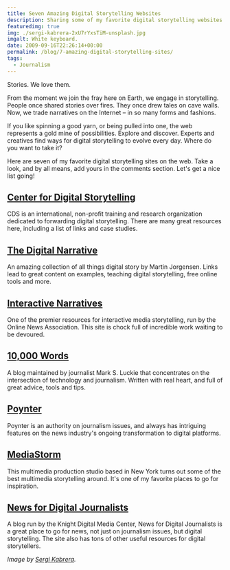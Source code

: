 ```yaml
---
title: Seven Amazing Digital Storytelling Websites
description: Sharing some of my favorite digital storytelling websites.
featuredimg: true
img: ./sergi-kabrera-2xU7rYxsTiM-unsplash.jpg
imgalt: White keyboard.
date: 2009-09-16T22:26:14+00:00
permalink: /blog/7-amazing-digital-storytelling-sites/
tags:
  - Journalism
---
```


Stories. We love them.

From the moment we join the fray here on Earth, we engage in storytelling. People once shared stories over fires. They once drew tales on cave walls. Now, we trade narratives on the Internet – in so many forms and fashions.

If you like spinning a good yarn, or being pulled into one, the web represents a gold mine of possibilities. Explore and discover. Experts and creatives find ways for digital storytelling to evolve every day. Where do you want to take it?

Here are seven of my favorite digital storytelling sites on the web. Take a look, and by all means, add yours in the comments section. Let's get a nice list going!

## [Center for Digital Storytelling](http://www.storycenter.org/index1.html)

CDS is an international, non-profit training and research organization dedicated to forwarding digital storytelling. There are many great resources here, including a list of links and case studies.

## [The Digital Narrative](http://www.thedigitalnarrative.com/)

An amazing collection of all things digital story by Martin Jorgensen. Links lead to great content on examples, teaching digital storytelling, free online tools and more.

## [Interactive Narratives](http://interactivenarratives.org/)

One of the premier resources for interactive media storytelling, run by the Online News Association. This site is chock full of incredible work waiting to be devoured.

## [10,000 Words](http://10000words.net/)

A blog maintained by journalist Mark S. Luckie that concentrates on the intersection of technology and journalism. Written with real heart, and full of great advice, tools and tips.

## [Poynter](http://www.poynter.org/)

Poynter is an authority on journalism issues, and always has intriguing features on the news industry's ongoing transformation to digital platforms.

## [MediaStorm](http://mediastorm.org/)

This multimedia production studio based in New York turns out some of the best multimedia storytelling around. It's one of my favorite places to go for inspiration.

## [News for Digital Journalists](http://www.knightdigitalmediacenter.org/news_blog/)

A blog run by the Knight Digital Media Center, News for Digital Journalists is a great place to go for news, not just on journalism issues, but digital storytelling. The site also has tons of other useful resources for digital storytellers.

_Image by [Sergi Kabrera](https://unsplash.com/photos/2xU7rYxsTiM)._
